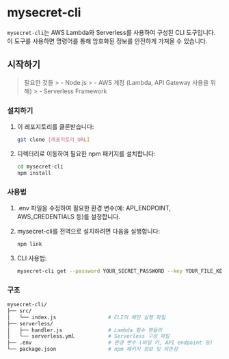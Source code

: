 # mysecret-cli

`mysecret-cli`는 AWS Lambda와 Serverless를 사용하여 구성된 CLI 도구입니다. 이 도구를 사용하면 명령어를 통해 암호화된 정보를 안전하게 가져올 수 있습니다.

## 시작하기

> 필요한 것들
    > - Node.js
    > - AWS 계정 (Lambda, API Gateway 사용을 위해)
    > - Serverless Framework

### 설치하기

1. 이 레포지토리를 클론받습니다:

    ```bash
    git clone [레포지토리_URL]
    ```

2. 디렉터리로 이동하여 필요한 npm 패키지를 설치합니다:

    ```bash
    cd mysecret-cli
    npm install
    ```

### 사용법

1. .env 파일을 수정하여 필요한 환경 변수(예: API_ENDPOINT, AWS_CREDENTIALS 등)를 설정합니다.

2. mysecret-cli를 전역으로 설치하려면 다음을 실행합니다:

    ```bash
    npm link
    ```

3. CLI 사용법:

    ```bash
    mysecret-cli get --password YOUR_SECRET_PASSWORD --key YOUR_FILE_KEY
    ```

### 구조

```bash
mysecret-cli/
├── src/
│   └── index.js                 # CLI의 메인 실행 파일
├── serverless/
│   ├── handler.js               # Lambda 함수 핸들러
│   └── serverless.yml           # Serverless 구성 파일
├── .env                         # 환경 변수 (비밀 키, API endpoint 등)
└── package.json                 # npm 패키지 정보 및 의존성
```
